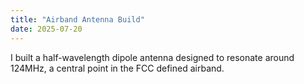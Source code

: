 ```yaml
---
title: "Airband Antenna Build"
date: 2025-07-20
---
```


I built a half-wavelength dipole antenna designed to resonate around 124MHz, a central point in the FCC defined airband.

